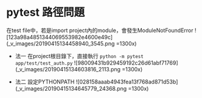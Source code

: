 pytest 路徑問題
===

在test file中，若是import project內的module，會發生ModuleNotFoundError
![123a98a4851344069553982e4600e49c](_v_images/20190415134458940_3545.png =1300x)

* 法一
在project根目錄下，直接執行
`python -m pytest app/test/test_auth.py`
![98009431b929459192c26d61abf71769](_v_images/20190415134603816_2113.png =1300x)

* 法二
設定PYTHONPATH
![028158aaab4943fea13f768ad871d53b](_v_images/20190415134645779_24368.png =1300x)
